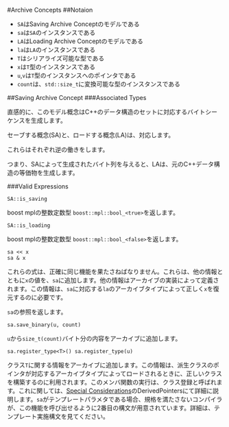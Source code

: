 #Archive Concepts
##Notaion

- `SA`はSaving Archive Conceptのモデルである
- `sa`は`SA`のインスタンスである
- `LA`はLoading Archive Conceptのモデルである
- `la`は`LA`のインスタンスである
- `T`はシリアライズ可能な型である
- `x`は`T`型のインスタンスである
- `u`,`v`は`T`型のインスタンスへのポインタである
- `count`は、`std::size_t`に変換可能な型のインスタンスである

##Saving Archive Concept
###Associated Types

直感的に、このモデル概念はC++のデータ構造のセットに対応するバイトシーケンスを生成します。

セーブする概念(SA)と、ロードする概念(LA)は、対応します。

これらはそれぞれ逆の働きをします。

つまり、SAによって生成されたバイト列を与えると、LAは、元のC++データ構造の等価物を生成します。

###Valid Expressions

```
SA::is_saving
```
boost mplの整数定数型 `boost::mpl::bool_<true>`を返します。

```
SA::is_loading
```

boost mplの整数定数型 `boost::mpl::bool_<false>`を返します。

```
sa << x
sa & x
```

これらの式は、正確に同じ機能を果たさねばなりません。これらは、他の情報とともに`x`の値を、`sa`に追加します。他の情報はアーカイブの実装によって定義されます。この情報は、`sa`に対応する`la`のアーカイブタイプによって正しく`x`を復元するのに必要です。

`sa`の参照を返します。

```
sa.save_binary(u, count)
```

`u`から`size_t(count)`バイト分の内容をアーカイブに追加します。

```
sa.register_type<T>() sa.register_type(u)
```

クラス`T`に関する情報をアーカイブに追加します。この情報は、派生クラスのポインタが対応するアーカイブタイプによってロードされるときに、正しいクラスを構築するのに利用されます。このメンバ関数の実行は、クラス登録と呼ばれます。これに関しては、[Special Considerations](./special-considerations.md)のDerivedPointersにて詳細に説明します。`sa`がテンプレートパラメタである場合、規格を満たさないコンパイラが、この機能を呼び出せるように2番目の構文が用意されています。詳細は、テンプレート実施構文を見てください。

